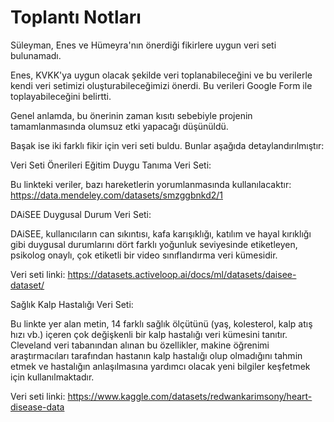 # Toplantı Notları

Süleyman, Enes ve Hümeyra'nın önerdiği fikirlere uygun veri seti bulunamadı.

Enes, KVKK'ya uygun olacak şekilde veri toplanabileceğini ve bu verilerle kendi veri setimizi oluşturabileceğimizi önerdi. Bu verileri Google Form ile toplayabileceğini belirtti.

Genel anlamda, bu önerinin zaman kısıtı sebebiyle projenin tamamlanmasında olumsuz etki yapacağı düşünüldü.

Başak ise iki farklı fikir için veri seti buldu. Bunlar aşağıda detaylandırılmıştır:

Veri Seti Önerileri
Eğitim
Duygu Tanıma Veri Seti:

Bu linkteki veriler, bazı hareketlerin yorumlanmasında kullanılacaktır: https://data.mendeley.com/datasets/smzggbnkd2/1

DAiSEE Duygusal Durum Veri Seti:

DAiSEE, kullanıcıların can sıkıntısı, kafa karışıklığı, katılım ve hayal kırıklığı gibi duygusal durumlarını dört farklı yoğunluk seviyesinde etiketleyen, psikolog onaylı, çok etiketli bir video sınıflandırma veri kümesidir.

Veri seti linki: https://datasets.activeloop.ai/docs/ml/datasets/daisee-dataset/

Sağlık
Kalp Hastalığı Veri Seti:

Bu linkte yer alan metin, 14 farklı sağlık ölçütünü (yaş, kolesterol, kalp atış hızı vb.) içeren çok değişkenli bir kalp hastalığı veri kümesini tanıtır. Cleveland veri tabanından alınan bu özellikler, makine öğrenimi araştırmacıları tarafından hastanın kalp hastalığı olup olmadığını tahmin etmek ve hastalığın anlaşılmasına yardımcı olacak yeni bilgiler keşfetmek için kullanılmaktadır.

Veri seti linki: https://www.kaggle.com/datasets/redwankarimsony/heart-disease-data
